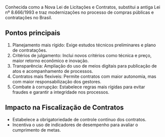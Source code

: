 Conhecida como a Nova Lei de Licitações e Contratos, substitui a antiga Lei nº 8.666/1993 e traz modernizações no processo de compras públicas e contratações no Brasil.

## Pontos principais

1. Planejamento mais rígido: Exige estudos técnicos preliminares e plano de contratações.
2. Critérios de julgamento: Inclui novos critérios como técnica e preço, maior retorno econômico e inovação.
3. Transparência: Ampliação do uso de meios digitais para publicação de atos e acompanhamento de processos.
4. Contratos mais flexíveis: Permite contratos com maior autonomia, mas com maior responsabilização dos gestores.
5. Combate à corrupção: Estabelece regras mais rígidas para evitar fraudes e garantir a integridade nos processos.

## Impacto na Fiscalização de Contratos

- Estabelece a obrigatoriedade de controle contínuo dos contratos.
- Incentiva o uso de indicadores de desempenho para avaliar o cumprimento de metas.